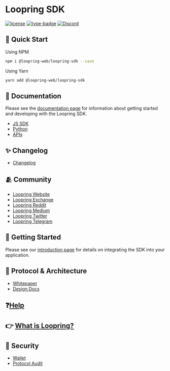 # Loopring SDK

[![license](https://img.shields.io/badge/license-GPL-blue)](https://github.com/Loopring/loopring_sdk/master/LICENSE)
[![type-badge](https://img.shields.io/npm/types/react-data-grid)](https://www.npmjs.com/package/react-data-grid)
[![Discord](https://img.shields.io/discord/687207715902193673)](https://discord.com/invite/KkYccYp)

## 🚀 Quick Start

Using NPM

```bash
npm i @loopring-web/loopring-sdk --save
```

Using Yarn

```bash
yarn add @loopring-web/loopring-sdk
```

## 📒 Documentation

Please see the [documentation page](https://loopring.github.io/loopring_sdk/) for information about getting started and developing with the Loopring SDK.

- [JS SDK](https://loopring.github.io/loopring_sdk/js_sdk/INTRO)
- [Python](https://github.com/Loopring/hello_loopring)
- [APIs](https://docs.loopring.io/en/)

## ✨ Changelog

- [Changelog](https://loopring.github.io/loopring_sdk/ChangeLog.html)

## 🫂 Community

- [Loopring Website](https://loopring.org/)
- [Loopring Exchange](https://loopring.io/#/layer2)
- [Loopring Reddit](https://www.reddit.com/r/loopringorg/)
- [Loopring Medium](https://medium.com/loopring-protocol)
- [Loopring Twitter](https://twitter.com/loopringorg)
- [Loopring Telegram](https://t.me/loopring_en)

## 🎒 Getting Started

Please see our [introduction page](https://loopring.github.io/loopring_sdk/) for details on integrating the SDK into your application.

## 🙋 Protocol & Architecture

- [Whitepaper](https://loopring.org/resources/en_whitepaper.pdf)
- [Design Docs](https://github.com/LoopringSecondary/docs/wiki/Loopring3_Design)

## ❓[Help](https://loopring.io/#/newticket)

## 👉 [What is Loopring?](https://loopring.org/#/)

## 🔑 Security

- [Wallet](https://security.loopring.io/)
- [Protocol Audit](https://loopring.org/resources/loopring1.0_audit.pdf)
